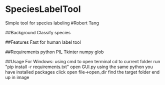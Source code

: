 # SpeciesLabelTool
Simple tool for species labeling
#Robert Tang

##Background
Classify species

##Features
Fast for human label tool

##Requirements
python
PIL
Tkinter
numpy
glob

##Usage
For Windows:
using cmd to open terminal
cd to current folder
run "pip install -r requirements.txt"
open GUI.py using the same python you have installed packages
click open file->open_dir find the target folder end up in image
